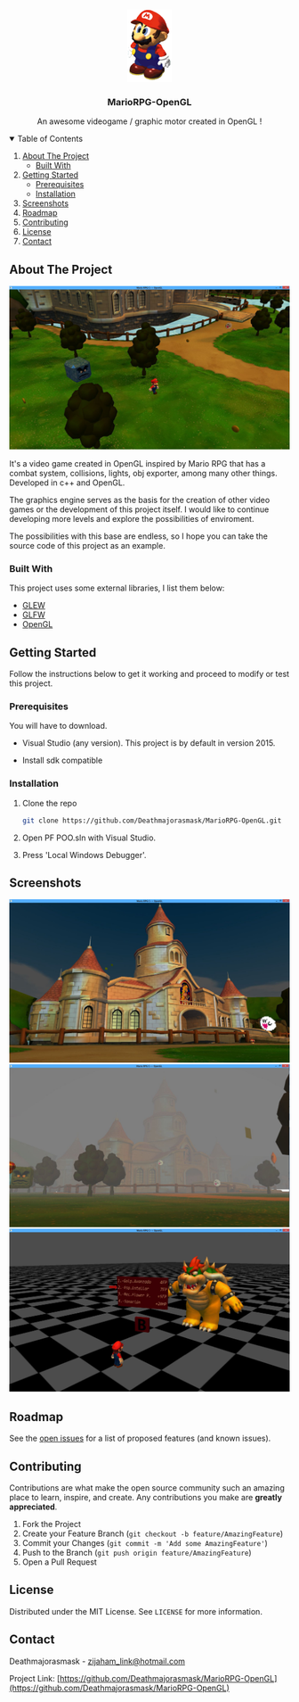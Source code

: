 <!-- HEADER -->
<br />
<p align="center">
 <a href="https://github.com/Deathmajorasmask/MarioRPG-OpenGL">
    <img src="images/RPGMario.png" alt="Logo" width="80" height="130">
 </a>

  <h3 align="center">MarioRPG-OpenGL</h3>

  <p align="center">
    An awesome videogame / graphic motor created in OpenGL !
    <br />
  </p>
</p>

<!-- TABLE OF CONTENTS -->
<details open="open">
  <summary>Table of Contents</summary>
  <ol>
    <li>
      <a href="#about-the-project">About The Project</a>
      <ul>
        <li><a href="#built-with">Built With</a></li>
      </ul>
    </li>
    <li>
      <a href="#getting-started">Getting Started</a>
      <ul>
        <li><a href="#prerequisites">Prerequisites</a></li>
        <li><a href="#installation">Installation</a></li>
      </ul>
    </li>
    <li><a href="#screenshots">Screenshots</a></li>
    <li><a href="#roadmap">Roadmap</a></li>
    <li><a href="#contributing">Contributing</a></li>
    <li><a href="#license">License</a></li>
    <li><a href="#contact">Contact</a></li>
  </ol>
</details>


<!-- ABOUT THE PROJECT -->
## About The Project

[![Product Name Screen Shot][screenshot]](https://example.com)

It's a video game created in OpenGL inspired by Mario RPG that has a combat system, collisions, lights, obj exporter, among many other things. Developed in c++ and OpenGL.

The graphics engine serves as the basis for the creation of other video games or the development of this project itself. I would like to continue developing more levels and explore the possibilities of enviroment.

The possibilities with this base are endless, so I hope you can take the source code of this project as an example.

### Built With

This project uses some external libraries, I list them below:
* [GLEW](http://glew.sourceforge.net/)
* [GLFW](https://www.glfw.org/)
* [OpenGL](https://www.opengl.org)



<!-- GETTING STARTED -->
## Getting Started

Follow the instructions below to get it working and proceed to modify or test this project.

### Prerequisites

You will have to download.
* Visual Studio (any version). This project is by default in version 2015.

* Install sdk compatible

### Installation

1. Clone the repo
   ```sh
   git clone https://github.com/Deathmajorasmask/MarioRPG-OpenGL.git
   ```
3. Open PF POO.sln with Visual Studio.

4. Press 'Local Windows Debugger'.



## Screenshots
![Product Name Screen Shot][screenshot04]
![Product Name Screen Shot][screenshot05]
![Product Name Screen Shot][screenshot06]




<!-- ROADMAP -->
## Roadmap

See the [open issues](https://github.com/Deathmajorasmask/MarioRPG-OpenGL/issues) for a list of proposed features (and known issues).



<!-- CONTRIBUTING -->
## Contributing

Contributions are what make the open source community such an amazing place to learn, inspire, and create. Any contributions you make are **greatly appreciated**.

1. Fork the Project
2. Create your Feature Branch (`git checkout -b feature/AmazingFeature`)
3. Commit your Changes (`git commit -m 'Add some AmazingFeature'`)
4. Push to the Branch (`git push origin feature/AmazingFeature`)
5. Open a Pull Request



<!-- LICENSE -->
## License

Distributed under the MIT License. See `LICENSE` for more information.



<!-- CONTACT -->
## Contact

Deathmajorasmask - zijaham_link@hotmail.com

Project Link: [https://github.com/Deathmajorasmask/MarioRPG-OpenGL](https://github.com/Deathmajorasmask/MarioRPG-OpenGL)




<!-- MARKDOWN LINKS & IMAGES -->
[screenshot]: images/Screen01_MarioRPG.JPG
[screenshot04]: images/Screen04_MarioRPG.JPG
[screenshot05]: images/Screen05_MarioRPG.JPG
[screenshot06]: images/Screen06_MarioRPG.JPG